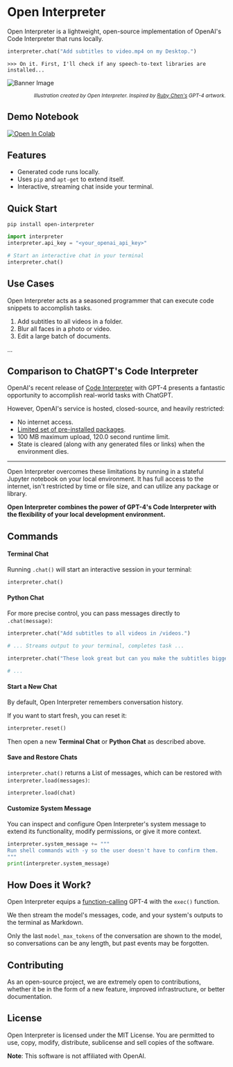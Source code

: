 # Open Interpreter

Open Interpreter is a lightweight, open-source implementation of OpenAI's Code Interpreter that runs locally.

```python
interpreter.chat("Add subtitles to video.mp4 on my Desktop.")
```
```
>>> On it. First, I'll check if any speech-to-text libraries are installed...
```

![Banner Image](https://github.com/KillianLucas/open-interpreter/blob/main/misc/banner_4.png)

<p align="right">
    <sub><i>Illustration created by Open Interpreter. Inspired by <a href="https://rubywjchen.com/">Ruby Chen's</a> GPT-4 artwork.</i></sub>
</p>

## Demo Notebook

[![Open In Colab](https://colab.research.google.com/assets/colab-badge.svg)](https://colab.research.google.com/drive/1WKmRXZgsErej2xUriKzxrEAXdxMSgWbb?usp=sharing)

## Features

- Generated code runs locally.
- Uses `pip` and `apt-get` to extend itself.
- Interactive, streaming chat inside your terminal.

## Quick Start

```shell
pip install open-interpreter
```

```python
import interpreter
interpreter.api_key = "<your_openai_api_key>"

# Start an interactive chat in your terminal
interpreter.chat()
```

## Use Cases

Open Interpreter acts as a seasoned programmer that can execute code snippets to accomplish tasks.

1. Add subtitles to all videos in a folder.
2. Blur all faces in a photo or video.
4. Edit a large batch of documents.

...

## Comparison to ChatGPT's Code Interpreter

OpenAI's recent release of [Code Interpreter](https://openai.com/blog/chatgpt-plugins#code-interpreter) with GPT-4 presents a fantastic opportunity to accomplish real-world tasks with ChatGPT.

However, OpenAI's service is hosted, closed-source, and heavily restricted:
- No internet access.
- [Limited set  of pre-installed packages](https://wfhbrian.com/mastering-chatgpts-code-interpreter-list-of-python-packages/).
- 100 MB maximum upload, 120.0 second runtime limit.
- State is cleared (along with any generated files or links) when the environment dies.

---

Open Interpreter overcomes these limitations by running in a stateful Jupyter notebook on your local environment. It has full access to the internet, isn't restricted by time or file size, and can utilize any package or library.

**Open Interpreter combines the power of GPT-4's Code Interpreter with the flexibility of your local development environment.**

## Commands

#### Terminal Chat

Running `.chat()` will start an interactive session in your terminal:

```python
interpreter.chat()
```

#### Python Chat

For more precise control, you can pass messages directly to `.chat(message)`:

```python
interpreter.chat("Add subtitles to all videos in /videos.")

# ... Streams output to your terminal, completes task ...

interpreter.chat("These look great but can you make the subtitles bigger?") # Note: .chat() remembers conversation history by default

# ...
```

#### Start a New Chat

By default, Open Interpreter remembers conversation history. 

If you want to start fresh, you can reset it:

```python
interpreter.reset()
```

Then open a new **Terminal Chat** or **Python Chat** as described above.

#### Save and Restore Chats

`interpreter.chat()` returns a List of messages, which can be restored with `interpreter.load(messages)`:

```python
interpreter.load(chat)
```

#### Customize System Message

You can inspect and configure Open Interpreter's system message to extend its functionality, modify permissions, or give it more context.

```python
interpreter.system_message += """
Run shell commands with -y so the user doesn't have to confirm them.
"""
print(interpreter.system_message)
```

## How Does it Work?

Open Interpreter equips a [function-calling](https://platform.openai.com/docs/guides/gpt/function-calling) GPT-4 with the `exec()` function.

We then stream the model's messages, code, and your system's outputs to the terminal as Markdown.

Only the last `model_max_tokens` of the conversation are shown to the model, so conversations can be any length, but past events may be forgotten.

## Contributing

As an open-source project, we are extremely open to contributions, whether it be in the form of a new feature, improved infrastructure, or better documentation.

## License

Open Interpreter is licensed under the MIT License. You are permitted to use, copy, modify, distribute, sublicense and sell copies of the software.

**Note**: This software is not affiliated with OpenAI.